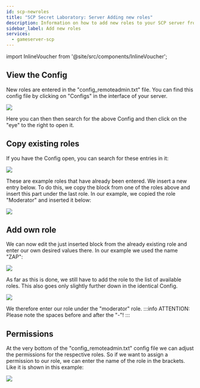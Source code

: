 ```yaml
---
id: scp-newroles
title: "SCP Secret Laboratory: Server Adding new roles"
description: Information on how to add new roles to your SCP server from ZAP-Hosting - ZAP-Hosting.com documentation
sidebar_label: Add new roles
services:
  - gameserver-scp 
---
```


import InlineVoucher from '@site/src/components/InlineVoucher';

<InlineVoucher />

## View the Config
New roles are entered in the "config_remoteadmin.txt" file.
You can find this config file by clicking on "Configs" in the interface of your server.

![](https://screensaver01.zap-hosting.com/index.php/s/7JEE5gLDyF29mZR/preview)

Here you can then then search for the above Config and then click on the "eye" to the right to open it.

## Copy existing roles
If you have the Config open, you can search for these entries in it:

![](https://screensaver01.zap-hosting.com/index.php/s/tDBFmR5g44gxpp5/preview)

These are example roles that have already been entered.
We insert a new entry below.
To do this, we copy the block from one of the roles above and insert this part under the last role.
In our example, we copied the role "Moderator" and inserted it below:

![](https://screensaver01.zap-hosting.com/index.php/s/ELHDZCDcT6WDydJ/preview)

## Add own role
We can now edit the just inserted block from the already existing role and enter our own desired values there.
In our example we used the name "ZAP":

![](https://screensaver01.zap-hosting.com/index.php/s/6gtEmbeBjP5A8zy/preview)

As far as this is done, we still have to add the role to the list of available roles.
This also goes only slightly further down in the identical Config.

![](https://screensaver01.zap-hosting.com/index.php/s/qNNKnwYaYSjy2XK/preview)

We therefore enter our role under the "moderator" role.
:::info
ATTENTION: Please note the spaces before and after the "-"!
:::

## Permissions
At the very bottom of the "config_remoteadmin.txt" config file we can adjust the permissions for the respective roles.
So if we want to assign a permission to our role, we can enter the name of the role in the brackets.
Like it is shown in this example:

![](https://screensaver01.zap-hosting.com/index.php/s/kRSiKjYyWsK2RD3/preview)


<InlineVoucher />
